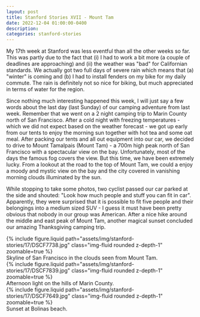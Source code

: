 ```yaml
---
layout: post
title: Stanford Stories XVII - Mount Tam
date: 2022-12-04 01:00:00-0400
description:
categories: stanford-stories
---
```


My 17th week at Stanford was less eventful than all the other weeks so far.
This was partly due to the fact that (i) I had to work a bit more (a couple of deadlines are
approaching) and (ii) the weather was "bad" for Californian standards.
We actually got two full days of severe rain which means that (a) "winter" is coming and
(b) I had to install fenders on my bike for my daily commute.
The rain is definitely not so nice for biking, but much appreciated in terms of water
for the region.

Since nothing much interesting happened this week, I will just say a few words about the
last day (last Sunday) of our camping adventure from last week.
Remember that we went on a 2 night camping trip to Marin County north of San Francisco.
After a cold night with freezing temperatures - which we did not expect based on the
weather forecast - we got up early from our tents to enjoy the morning sun together with
hot tea and some oat meal.
After packing our tents and all out equipment into our car, we decided to drive to
Mount Tamalpais (Mount Tam) - a 700m high peak north of San Francisco
with a spectacular view on the bay.
Unfortunately, most of the days the famous fog covers the view.
But this time, we have been extremely lucky.
From a lookout at the road to the top of Mount Tam,
we could a enjoy a moody and mystic view on the bay and the city covered in
vanishing morning clouds illuminated by the sun.

While stopping to take some photos, two cyclist passed our car parked at the side
and shouted: "Look how much people and stuff you can fit in car".
Apparently, they were surprised that it is possible to fit five people and their
belongings into a medium sized SUV - I guess it must have been pretty obvious that
nobody in our group was American.
After a nice hike around the middle and east peak of Mount Tam, another magical
sunset concluded our amazing Thanksgiving camping trip.

<div class="row mt-3">
    <div class="col-sm mt-3 mt-md-0">
        {% include figure.liquid path="assets/img/stanford-stories/17/DSCF7738.jpg" class="img-fluid rounded z-depth-1" zoomable=true %}
    </div>
</div>
<div class="caption">
    Skyline of San Francisco in the clouds seen from Mount Tam.
</div>

<div class="row mt-3">
    <div class="col-sm mt-3 mt-md-0">
        {% include figure.liquid path="assets/img/stanford-stories/17/DSCF7839.jpg" class="img-fluid rounded z-depth-1" zoomable=true %}
    </div>
</div>
<div class="caption">
    Afternoon light on the hills of Marin County.
</div>

<div class="row mt-3">
    <div class="col-sm mt-3 mt-md-0">
        {% include figure.liquid path="assets/img/stanford-stories/17/DSCF7649.jpg" class="img-fluid rounded z-depth-1" zoomable=true %}
    </div>
</div>
<div class="caption">
    Sunset at Bolinas beach.
</div>
